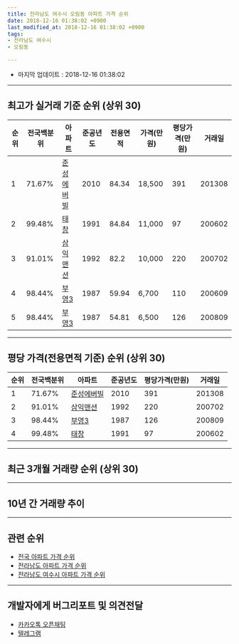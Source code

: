 ```yaml
---
title: 전라남도 여수시 오림동 아파트 가격 순위
date: 2018-12-16 01:38:02 +0900
last_modified_at: 2018-12-16 01:38:02 +0900
tags:
- 전라남도 여수시
- 오림동

---
```


* 마지막 업데이트 : 2018-12-16 01:38:02

---

## 최고가 실거래 기준 순위 (상위 30)


|순위|전국백분위|아파트|준공년도|전용면적|가격(만원)|평당가격(만원)|거래일|
|---|---|---|---|---|---|---|---|
|1|71.67%|[준성에버빌](https://search.naver.com/search.naver?query=%EC%A0%84%EB%9D%BC%EB%82%A8%EB%8F%84+%EC%97%AC%EC%88%98%EC%8B%9C+%EC%98%A4%EB%A6%BC%EB%8F%99+%EC%A4%80%EC%84%B1%EC%97%90%EB%B2%84%EB%B9%8C)|2010|84.34|18,500|391|201308|
|2|99.48%|[태창](https://search.naver.com/search.naver?query=%EC%A0%84%EB%9D%BC%EB%82%A8%EB%8F%84+%EC%97%AC%EC%88%98%EC%8B%9C+%EC%98%A4%EB%A6%BC%EB%8F%99+%ED%83%9C%EC%B0%BD)|1991|84.84|11,000|97|200602|
|3|91.01%|[삼익맨션](https://search.naver.com/search.naver?query=%EC%A0%84%EB%9D%BC%EB%82%A8%EB%8F%84+%EC%97%AC%EC%88%98%EC%8B%9C+%EC%98%A4%EB%A6%BC%EB%8F%99+%EC%82%BC%EC%9D%B5%EB%A7%A8%EC%85%98)|1992|82.2|10,000|220|200702|
|4|98.44%|[부영3](https://search.naver.com/search.naver?query=%EC%A0%84%EB%9D%BC%EB%82%A8%EB%8F%84+%EC%97%AC%EC%88%98%EC%8B%9C+%EC%98%A4%EB%A6%BC%EB%8F%99+%EB%B6%80%EC%98%813)|1987|59.94|6,700|110|200609|
|5|98.44%|[부영3](https://search.naver.com/search.naver?query=%EC%A0%84%EB%9D%BC%EB%82%A8%EB%8F%84+%EC%97%AC%EC%88%98%EC%8B%9C+%EC%98%A4%EB%A6%BC%EB%8F%99+%EB%B6%80%EC%98%813)|1987|54.81|6,500|126|200809|


---

## 평당 가격(전용면적 기준) 순위 (상위 30)


|순위|전국백분위|아파트|준공년도|평당가격(만원)|거래일|
|---|---|---|---|---|---|
|1|71.67%|[준성에버빌](https://search.naver.com/search.naver?query=%EC%A0%84%EB%9D%BC%EB%82%A8%EB%8F%84+%EC%97%AC%EC%88%98%EC%8B%9C+%EC%98%A4%EB%A6%BC%EB%8F%99+%EC%A4%80%EC%84%B1%EC%97%90%EB%B2%84%EB%B9%8C)|2010|391|201308|
|2|91.01%|[삼익맨션](https://search.naver.com/search.naver?query=%EC%A0%84%EB%9D%BC%EB%82%A8%EB%8F%84+%EC%97%AC%EC%88%98%EC%8B%9C+%EC%98%A4%EB%A6%BC%EB%8F%99+%EC%82%BC%EC%9D%B5%EB%A7%A8%EC%85%98)|1992|220|200702|
|3|98.44%|[부영3](https://search.naver.com/search.naver?query=%EC%A0%84%EB%9D%BC%EB%82%A8%EB%8F%84+%EC%97%AC%EC%88%98%EC%8B%9C+%EC%98%A4%EB%A6%BC%EB%8F%99+%EB%B6%80%EC%98%813)|1987|126|200809|
|4|99.48%|[태창](https://search.naver.com/search.naver?query=%EC%A0%84%EB%9D%BC%EB%82%A8%EB%8F%84+%EC%97%AC%EC%88%98%EC%8B%9C+%EC%98%A4%EB%A6%BC%EB%8F%99+%ED%83%9C%EC%B0%BD)|1991|97|200602|


---

## 최근 3개월 거래량 순위 (상위 30)


<div style="width:100%;">
    <canvas id="deal_count_ranking" height="250"></canvas>
</div>


<script>
new Chart(document.getElementById("deal_count_ranking"), {
    type: 'horizontalBar',
    data: {
        labels: ['부영3', '준성에버빌'],
        datasets: [{
            label: '실거래 수',
            data: [8, 1],
            borderColor: "rgba(255, 0, 128, 1)",
            backgroundColor: "rgba(255, 0, 128, 0.5)",
            fill: false,
        }]
    },
    options: {
        responsive: true,
        title: {
            display: true,
            text: '최근 3개월 거래량 순위'
        },
        tooltips: {
            mode: 'index',
            intersect: false,
            callbacks: {
                title: function(tooltipItems, data) {
                    return "실거래 수:";
                },
                label: function(tooltipItem, data) {
                    return data.labels[tooltipItem.index] + ": " + tooltipItem.xLabel;
                }
            }
        },
        hover: {
            mode: 'nearest',
            intersect: true
        },
        scales: {
            xAxes: [{
                display: true,
                scaleLabel: {
                    display: true,
                    labelString: '실거래 수'
                },
                ticks: {
                    suggestedMin: 0,
                }
            }],
            yAxes: [{
                display: true,
                ticks: {
                    autoSkip: false,
                    callback: function(value, index, values) {
                        if (value.length > 15)
                            return value.substr(0, 13) + "...";
                        else
                            return value;
                    }
                },
                scaleLabel: {
                    display: false,
                }
            }]
        }
    }
});

</script>


---

## 10년 간 거래량 추이


<div style="width:100%;">
    <canvas id="deal_progress" height="250"></canvas>
</div>

<script>
new Chart(document.getElementById("deal_progress"), {
    type: 'line',
    data: {
        labels: ['200812','200901','200902','200903','200904','200905','200906','200907','200908','200909','200910','200911','200912','201001','201002','201003','201004','201005','201006','201007','201008','201009','201010','201011','201012','201101','201102','201103','201104','201105','201106','201107','201108','201109','201110','201111','201112','201201','201202','201203','201204','201205','201206','201207','201208','201209','201210','201211','201212','201301','201302','201303','201304','201305','201306','201307','201308','201309','201310','201311','201312','201401','201402','201403','201404','201405','201406','201407','201408','201409','201410','201411','201412','201501','201502','201503','201504','201505','201506','201507','201508','201509','201510','201511','201512','201601','201602','201603','201604','201605','201606','201607','201608','201609','201610','201611','201612','201701','201702','201703','201704','201705','201706','201707','201708','201709','201710','201711','201712','201801','201802','201803','201804','201805','201806','201807','201808','201809','201810','201811','201812'],
        datasets: [{
            label: '실거래 수',
            pointRadius: 1,
            data: [1, 0, 1, 1, 1, 0, 3, 2, 0, 1, 3, 1, 7, 0, 1, 9, 5, 4, 2, 6, 7, 3, 9, 6, 7, 1, 3, 6, 5, 5, 3, 4, 2, 4, 1, 1, 8, 0, 4, 6, 3, 2, 2, 0, 0, 0, 2, 2, 4, 0, 2, 3, 3, 3, 3, 0, 6, 1, 1, 3, 3, 2, 1, 1, 8, 2, 7, 3, 3, 3, 2, 4, 1, 3, 0, 3, 1, 8, 4, 1, 3, 4, 2, 0, 1, 1, 1, 5, 3, 1, 5, 2, 3, 5, 3, 1, 1, 3, 0, 2, 4, 1, 2, 1, 4, 4, 0, 3, 2, 3, 4, 2, 4, 2, 4, 3, 2, 4, 3, 5, 1],
            borderColor: "rgba(255, 201, 14, 1)",
            backgroundColor: "rgba(255, 201, 14, 0.5)",
            fill: true,
        }]
    },
    options: {
        responsive: true,
        title: {
            display: true,
            text: '10년간 거래량 추이'
        },
        tooltips: {
            mode: 'index',
            intersect: false,
        },
        hover: {
            mode: 'nearest',
            intersect: true
        },
        scales: {
            xAxes: [{
                display: true,
                scaleLabel: {
                    display: true,
                    labelString: '년/월'
                }
            }],
            yAxes: [{
                display: true,
                ticks: {
                    suggestedMin: 0,
                },
                scaleLabel: {
                    display: true,
                    labelString: '실거래 수'
                }
            }]
        }
    }
});

</script>


---

## 관련 순위

- [전국 아파트 가격 순위](https://inasie.github.io/apt-ranking/전국)
- [전라남도 아파트 가격 순위](https://inasie.github.io/apt-ranking/전라남도)
- [전라남도 여수시 아파트 가격 순위](https://inasie.github.io/apt-ranking/전라남도-여수시)


---

## 개발자에게 버그리포트 및 의견전달

- [카카오톡 오픈채팅](https://open.kakao.com/o/gLJUAP4)
- [텔레그램](https://t.me/inasie)

